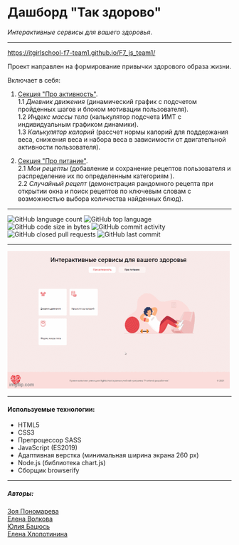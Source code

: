 # Дашборд "Так здорово"

_Интерактивные сервисы для вашего здоровья_.

---

https://itgirlschool-f7-team1.github.io/F7_js_team1/

Проект направлен на формирование привычки здорового образа жизни.

Включает в себя:

1. <ins>Секция "Про активность"</ins>. <br>
   1.1 _Дневник движения_ (динамический график с подсчетом пройденных шагов и блоком мотивации пользователя).<br>
   1.2 _Индекс массы тела_ (калькулятор подсчета ИМТ с индивидуальным графиком динамики).<br>
   1.3 _Калькулятор калорий_ (рассчет нормы калорий для поддержания веса, снижения веса и набора веса в зависимости от двигательной активности пользователя).<br>

2. <ins>Секция "Про питание"</ins>.<br>
   2.1 _Мои рецепты_ (добавление и сохранение рецептов пользователя и распределение их по определенным категориям ).<br>
   2.2 _Случайный рецепт_ (демонстрация рандомного рецепта при открытии окна и поиск рецептов по ключевым словам с возможностью выбора количества найденных блюд).<br>

---

![GitHub language count](https://img.shields.io/github/languages/count/Itgirlschool-F7-team1/F7_js_team1?color=%23009c8c) ![GitHub top language](https://img.shields.io/github/languages/top/Itgirlschool-F7-team1/F7_js_team1?color=%23009c8c) ![GitHub code size in bytes](https://img.shields.io/github/languages/code-size/Itgirlschool-F7-team1/F7_js_team1?color=%23009c8c) ![GitHub commit activity](https://img.shields.io/github/commit-activity/m/Itgirlschool-F7-team1/F7_js_team1?color=%23009c8c) ![GitHub closed pull requests](https://img.shields.io/github/issues-pr-closed/Itgirlschool-F7-team1/F7_js_team1?color=%23009c8c) ![GitHub last commit](https://img.shields.io/github/last-commit/Itgirlschool-F7-team1/F7_js_team1?color=%23009c8c)

---

![gif](https://github.com/Itgirlschool-F7-team1/F7_js_team1/blob/main/assets/images/5rn280.gif)

---

#### Используемые технологии:

- HTML5
- CSS3
- Препроцессор SASS
- JavaScript (ES2019)
- Адаптивная верстка (минимальная ширина экрана 260 px)
- Node.js (библиотека chart.js)
- Сборщик browserify

---

##### Авторы:

[Зоя Пономарева](https://github.com/ZojaPonomarjova)<br>
[Елена Волкова](https://github.com/ElenaVolkova4)<br>
[Юлия Бацюсь](https://github.com/JBatsyus)<br>
[Елена Хлопотинина](https://github.com/Elena-great)<br>
